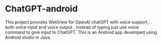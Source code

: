 # ChatGPT-android
This project provides WebView for OpenAI chatGPT with voice support, both voice input and voice output . Instead of typing just use voice command to give input to ChatGPT. This is an Android app developed using Android studio in Java.
